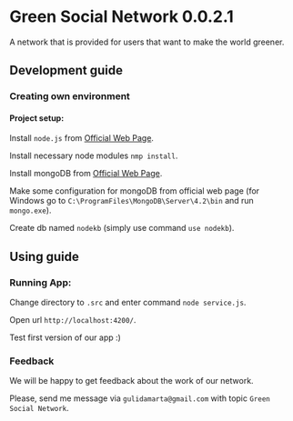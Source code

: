 # Green Social Network 0.0.2.1

A network that is provided for users that want to make the world greener.

## Development guide

### Creating own environment

#### Project setup:

Install `node.js` from [Official Web Page](https://nodejs.org/en/download/).

Install necessary node modules `nmp install`.

Install mongoDB from [Official Web Page](https://www.mongodb.com/download-center/community).

Make some configuration for mongoDB from official web page (for Windows go to `C:\ProgramFiles\MongoDB\Server\4.2\bin` and run `mongo.exe`).

Create db named `nodekb` (simply use command `use nodekb`).

## Using guide

### Running App:

Change directory to `.src` and enter command `node service.js`.

Open url `http://localhost:4200/`. 

Test first version of our app :)


### Feedback

We will be happy to get feedback about the work of our network. 

Please, send me message via `gulidamarta@gmail.com` with topic `Green Social Network`.
